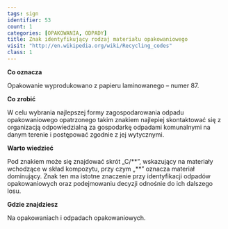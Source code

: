 ```yaml
---
tags: sign
identifier: 53
count: 1
categories: [OPAKOWANIA, ODPADY]
title: Znak identyfikujący rodzaj materiału opakowaniowego
visit: "http://en.wikipedia.org/wiki/Recycling_codes"
class: 1
---
```

**Co oznacza**

Opakowanie wyprodukowano z papieru laminowanego – numer 87.

**Co zrobić**

W celu wybrania najlepszej formy zagospodarowania odpadu opakowaniowego opatrzonego takim znakiem najlepiej skontaktować się z organizacją odpowiedzialną za gospodarkę odpadami komunalnymi na danym terenie i postępować zgodnie z jej wytycznymi.

**Warto wiedzieć**

Pod znakiem może się znajdować skrót „C/\*\*”, wskazujący na materiały wchodzące w skład kompozytu, przy czym „\*\*” oznacza materiał dominujący.
Znak ten ma istotne znaczenie przy identyfikacji odpadów opakowaniowych oraz podejmowaniu decyzji odnośnie do ich dalszego losu.

**Gdzie znajdziesz**

Na opakowaniach i odpadach opakowaniowych.

